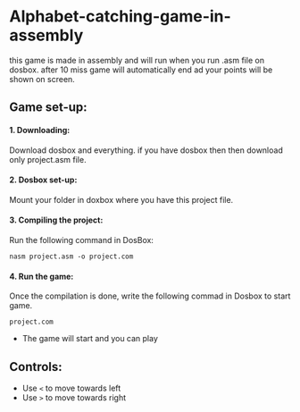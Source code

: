 # Alphabet-catching-game-in-assembly
this game is made in assembly and will run when you run .asm file on dosbox. after 10 miss game will automatically end ad your points will be shown on screen.
## Game set-up:
#### 1. Downloading:
Download dosbox and everything. if you have dosbox then then download only project.asm file.
#### 2. Dosbox set-up:
Mount your folder in doxbox where you have this project file.

#### 3. Compiling the project:
Run the following command in DosBox:
```
nasm project.asm -o project.com
```

#### 4. Run the game:
Once the compilation is done, write the following commad in Dosbox to start game.
```
project.com
```
* The game will start and you can play

## Controls:
* Use `<` to move towards left
* Use `>` to move towards right


